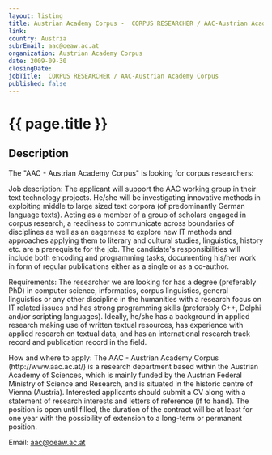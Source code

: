 ```yaml
---
layout: listing
title: Austrian Academy Corpus -  CORPUS RESEARCHER / AAC-Austrian Academy Corpus
link:
country: Austria
subrEmail: aac@oeaw.ac.at
organization: Austrian Academy Corpus 
date: 2009-09-30
closingDate: 
jobTitle:  CORPUS RESEARCHER / AAC-Austrian Academy Corpus
published: false
---
```



# {{ page.title }}

## Description







<p>The "AAC - Austrian Academy Corpus" is looking for corpus researchers:</p>

<p>Job description: The applicant will support the AAC working group in
their text technology projects. He/she will be investigating
innovative methods in exploiting middle to large sized text corpora
(of predominantly German language texts). Acting as a member of a
group of scholars engaged in corpus research, a readiness to
communicate across boundaries of disciplines as well as an eagerness
to explore new IT methods and approaches applying them to literary
and cultural studies, linguistics, history etc. are a prerequisite
for the job. The candidate's responsibilities will include both
encoding and programming tasks, documenting his/her work in form of
regular publications either as a single or as a co-author.</p>

<p>Requirements: The researcher we are looking for has a degree
(preferably PhD) in computer science, informatics, corpus
linguistics, general linguistics or any other discipline in the
humanities with a research focus on IT related issues and has strong
programming skills (preferably C++, Delphi and/or scripting
languages). Ideally, he/she has a background in applied research
making use of written textual resources, has experience with applied
research on textual data, and has an international research track
record and publication record in the field.</p>

<p>How and where to apply: The AAC - Austrian Academy Corpus
(http://www.aac.ac.at/) is a research department based within the
Austrian Academy of Sciences, which is mainly funded by the Austrian
Federal Ministry of Science and Research, and is situated in the
historic centre of Vienna (Austria). Interested applicants should
submit a CV along with a statement of research interests and letters
of reference (if to hand). The position is open until filled, the
duration of the contract will be at least for one year with the
possibility of extension to a long-term or permanent position.</p>

Email: aac@oeaw.ac.at
